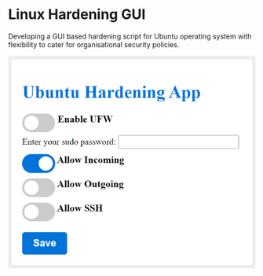 # Linux Hardening GUI

Developing a GUI based hardening script for Ubuntu operating system with flexibility to cater for organisational security policies.

![Graphical User Interface for Linux Hardening](GUI_screenshot.PNG)